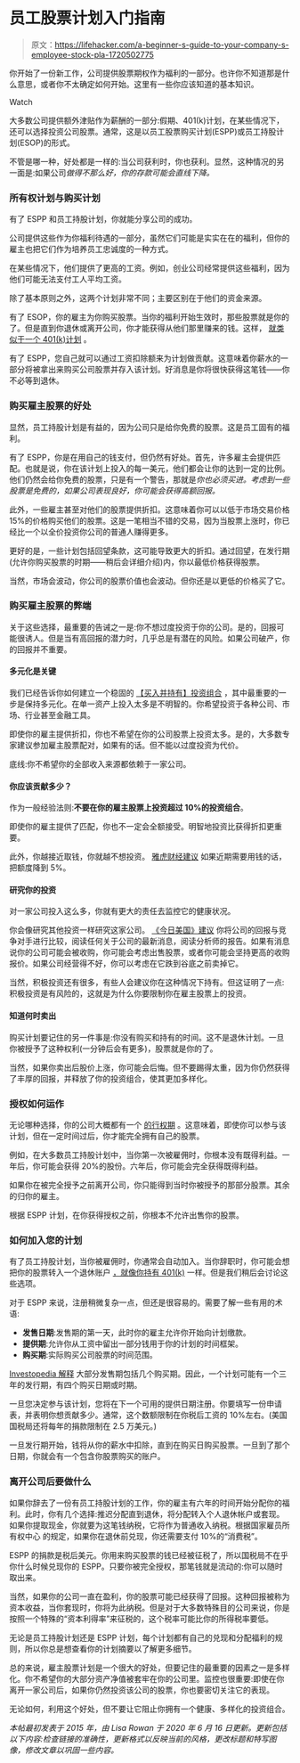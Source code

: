 # 员工股票计划入门指南

> 原文：<https://lifehacker.com/a-beginner-s-guide-to-your-company-s-employee-stock-pla-1720502775>

你开始了一份新工作，公司提供股票期权作为福利的一部分。也许你不知道那是什么意思，或者你不太确定如何开始。这里有一些你应该知道的基本知识。

Watch

大多数公司提供额外津贴作为薪酬的一部分:假期、401(k)计划，在某些情况下，还可以选择投资公司股票。通常，这是以员工股票购买计划(ESPP)或员工持股计划(ESOP)的形式。

不管是哪一种，好处都是一样的:当公司获利时，你也获利。显然，这种情况的另一面是:如果公司*做得不那么好，你的存款可能会直线下降。*

### **所有权计划与购买计划**

有了 ESPP 和员工持股计划，你就能分享公司的成功。

公司提供这些作为你福利待遇的一部分，虽然它们可能是实实在在的福利，但你的雇主也把它们作为培养员工忠诚度的一种方式。

在某些情况下，他们提供了更高的工资。例如，创业公司经常提供这些福利，因为他们可能无法支付工人平均工资。

除了基本原则之外，这两个计划非常不同；主要区别在于他们的资金来源。

有了 ESOP，你的雇主为你购买股票。当你的福利开始生效时，那些股票就是你的了。但是直到你退休或离开公司，你才能获得从他们那里赚来的钱。这样， [就类似于一个 401(k)计划](http://twocents.lifehacker.com/a-beginner-s-guide-to-starting-a-401-k-1592233003) 。

有了 ESPP，您自己就可以通过工资扣除额来为计划做贡献。这意味着你薪水的一部分将被拿出来购买公司股票并存入该计划。好消息是你将很快获得这笔钱——你不必等到退休。

### **购买雇主股票的好处**

显然，员工持股计划是有益的，因为公司只是给你免费的股票。这是员工固有的福利。

有了 ESPP，你是在用自己的钱支付，但仍然有好处。首先，许多雇主会提供匹配。也就是说，你在该计划上投入的每一美元，他们都会让你的达到一定的比例。他们仍然会给你免费的股票，只是有一个警告，那就是*你也必须买进。考虑到一些股票是免费的，如果公司表现良好，你可能会获得高额回报。*

此外，一些雇主甚至对他们的股票提供折扣。这意味着你可以以低于市场交易价格 15%的价格购买他们的股票。这是一笔相当不错的交易，因为当股票上涨时，你已经比一个以全价投资你公司的普通人赚得更多。

更好的是，一些计划包括回望条款，这可能导致更大的折扣。通过回望，在发行期(允许你购买股票的时期——稍后会详细介绍)内，你以最低价格获得股票。

当然，市场会波动，你公司的股票价值也会波动。但你还是以更低的价格买了它。

### **购买雇主股票的弊端**

关于这些选择，最重要的告诫之一是:你不想过度投资于你的公司。是的，回报可能很诱人。但是当有高回报的潜力时，几乎总是有潜在的风险。如果公司破产，你的回报并不重要。

#### **多元化是关键**

我们已经告诉你如何建立一个稳固的 [【买入并持有】投资组合](https://lifehacker.com/how-to-build-an-easy-beginner-set-and-forget-investm-1686878594) ，其中最重要的一步是保持多元化。在单一资产上投入太多是不明智的。你希望投资于各种公司、市场、行业甚至金融工具。

即使你的雇主提供折扣，你也不希望在你的公司股票上投资太多。是的，大多数专家建议参加雇主股票配对，如果有的话。但不能以过度投资为代价。

底线:你不希望你的全部收入来源都依赖于一家公司。

#### 你应该贡献多少？

作为一般经验法则:**不要在你的雇主股票上投资超过 10%的投资组合**。

即使你的雇主提供了匹配，你也不一定会全额接受。明智地投资比获得折扣更重要。

此外，你越接近取钱，你就越不想投资。 [雅虎财经建议](http://finance.yahoo.com/news/introduction-employee-stock-purchase-plans-155753412.html) 如果近期需要用钱的话，把额度降到 5%。

#### **研究你的投资**

对一家公司投入这么多，你就有更大的责任去监控它的健康状况。

你会像研究其他投资一样研究这家公司。 [《今日美国》建议](http://usatoday30.usatoday.com/money/perfi/columnist/waggon/2006-08-31-company-stock_x.htm) 你将公司的回报与竞争对手进行比较，阅读任何关于公司的最新消息，阅读分析师的报告。如果有消息说你的公司可能会被收购，你可能会考虑出售股票，或者你可能会坚持更高的收购报价。如果公司经营得不好，你可以考虑在它跌到谷底之前卖掉它。

当然，积极投资还有很多，有些人会建议你在这种情况下持有。但这证明了一点:积极投资是有风险的，这就是为什么你要限制你在雇主股票上的投资。

#### **知道何时卖出**

购买计划要记住的另一件事是:你没有购买和持有的时间。这不是退休计划。一旦你被授予了这种权利(一分钟后会有更多)，股票就是你的了。

当然，如果你卖出后股价上涨，你可能会后悔。但不要踢得太重，因为你仍然获得了丰厚的回报，并释放了你的投资组合，使其更加多样化。

### **授权如何运作**

无论哪种选择，你的公司大概都有一个 [的行权期](https://lifehacker.com/how-much-of-your-401-k-balance-is-actually-yours-1832759715) 。这意味着，即使你可以参与该计划，但在一定时间过后，你才能完全拥有自己的股票。

例如，在大多数员工持股计划中，当你第一次被雇佣时，你根本没有既得利益。一年后，你可能会获得 20%的股份。六年后，你可能会完全获得既得利益。

如果你在被完全授予之前离开公司，你只能得到当时你被授予的那部分股票。其余的归你的雇主。

根据 ESPP 计划，在你获得授权之前，你根本不允许出售你的股票。

### **如何加入您的计划**

有了员工持股计划，当你被雇佣时，你通常会自动加入。当你辞职时，你可能会想把你的股票转入一个退休账户 [，就像你持有 401(k)](https://twocents.lifehacker.com/keep-tabs-on-old-retirement-accounts-1825712142) 一样。但是我们稍后会讨论这些选项。

对于 ESPP 来说，注册稍微复杂一点，但还是很容易的。需要了解一些有用的术语:

*   **发售日期**:发售期的第一天，此时你的雇主允许你开始向计划缴款。
*   **提供期**:允许你从工资中留出一部分钱用于你的计划的时间框架。
*   **购买期**:实际购买公司股票的时间范围。

[Investopedia 解释](http://www.investopedia.com/articles/stocks/12/employee-stock-purchase-plans.asp) 大部分发售期包括几个购买期。因此，一个计划可能有一个三年的发行期，有四个购买日期或时期。

一旦您决定参与该计划，您将在下一个可用的提供日期注册。你要填写一份申请表，并表明你想贡献多少。通常，这个数额限制在你税后工资的 10%左右。(美国国税局还将每年的捐款限制在 2.5 万美元。)

一旦发行期开始，钱将从你的薪水中扣除，直到在购买日购买股票。一旦到了那个日期，你就会有一个包含你股票购买的账户。

### **离开公司后要做什么**

如果你辞去了一份有员工持股计划的工作，你的雇主有六年的时间开始分配你的福利。此时，你有几个选择:推迟分配直到退休，将分配转入个人退休帐户或套现。如果你提取现金，你就要为这笔钱纳税，它将作为普通收入纳税。根据国家雇员所有权中心 的规定，如果你在退休前兑现，你还需要支付 10%的“消费税”。

ESPP 的捐款是税后美元。你用来购买股票的钱已经被征税了，所以国税局不在乎你什么时候兑现你的 ESPP。只要你被完全授权，那笔钱就是流动的:你可以随时取出来。

当然，如果你的公司一直在盈利，你的股票可能已经获得了回报。这种回报被称为资本收益，当你套现时，你将为此纳税。但是对于大多数特殊目的公司来说，你是按照一个特殊的“资本利得率”来征税的，这个税率可能比你的所得税率要低。

无论是员工持股计划还是 ESPP 计划，每个计划都有自己的兑现和分配福利的规则，所以你总是想查看你的计划摘要以了解更多细节。

总的来说，雇主股票计划是一个很大的好处，但要记住的最重要的因素之一是多样化。你不希望你的大部分资产净值被套牢在你的公司里。监控也很重要:即使在你离开一家公司后，如果你仍然投资该公司的股票，你也要密切关注它的表现。

无论如何，利用这个好处，但不要让它阻止你拥有一个健康、多样化的投资组合。

*本帖最初发表于 2015 年，由 Lisa Rowan 于 2020 年 6 月 16 日更新。更新包括以下内容:检查链接的准确性，更新格式以反映当前的风格，更改标题和特写图像，修改文章以巩固一些内容。*